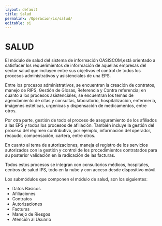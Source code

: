 ```yaml
---
layout: default
title: Salud
permalink: /Operacion/is/salud/
editable: si
---
```


# SALUD


El módulo de salud del sistema de información OASISCOM,está orientado a satisfacer los requerimientos de información de aquellas empresas del sector salud que incluyen entre sus objetivos el control de todos los procesos administrativos y asistenciales de una EPS.  

Entre los procesos administrativos, se encuentran la creación de contratos, manejo de RIPS, Gestión de Glosas, Referencia y Contra referencia; en cuanto a los procesos asistenciales, se encuentran los temas de agendamiento de citas y consultas, laboratorio, hospitalización, enfermería, imágenes estéticas, urgenicas y dispensación de medicamentos, entre otros.  

Por otra parte, gestión de todo el proceso de aseguramiento de los afiliados a las EPS y todos los procesos de afiliación.  También incluye la gestión del proceso del régimen contributivo, por ejemplo, información del operador, recaudo, compensación, cartera, entre otros. 

En cuanto al tema de autorizaciones, maneja el registro de los servicios autorizados con la gestión y control de los procedimientos contratados para su posterior validación en la radicación de las facturas.  

Todos estos procesos se integran con consultorios médicos, hospitales, centros de salud IPS, todo en la nube y con acceso desde dispositivo móvil.  

Los submódulos que componen el módulo de salud, son los siguientes:

* Datos Básicos
* Afiliaciones
* Contratos
* Autorizaciones
* Facturas    
* Manejo de Riesgos
* Atención al Usuario
